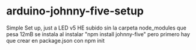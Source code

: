 # arduino-johnny-five-setup
Simple Set up, just a LED v5
HE subido sin la carpeta node_modules que pesa 12mB se instala al instalar "npm install johnny-five"
pero primero hay que crear en package.json con npm init
